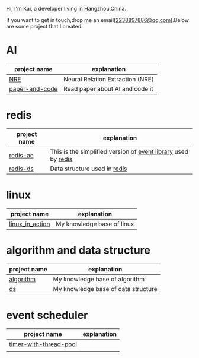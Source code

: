 Hi, I'm Kai, a developer living in Hangzhou,China.

If you want to get in touch,drop me an email(2238897886@qq.com).Below are some project that I created.

# AI

| project name                                                 | explanation                      |
| ------------------------------------------------------------ | -------------------------------- |
| [NRE](https://github.com/dengking/NRE)                       | Neural Relation Extraction (NRE) |
| [paper-and-code](https://github.com/dengking/paper-and-code) | Read paper about AI and code it  |



# redis

| project name                                     | explanation                                                  |
| ------------------------------------------------ | ------------------------------------------------------------ |
| [redis-ae](https://github.com/dengking/redis-ae) | This is the simplified version of [event library](https://redis.io/topics/internals-rediseventlib) used by [redis](https://redis.io/) |
| [redis-ds](https://github.com/dengking/redis-ds) | Data structure used in [redis](https://redis.io/)            |



# linux

| project name                                                 | explanation                |
| ------------------------------------------------------------ | -------------------------- |
| [linux_in_action](https://github.com/dengking/linux_in_action) | My knowledge base of linux |




# algorithm and data structure 

| project name                                       | explanation                         |
| -------------------------------------------------- | ----------------------------------- |
| [algorithm](https://github.com/dengking/algorithm) | My knowledge base of algorithm      |
| [ds](https://github.com/dengking/ds)               | My knowledge base of data structure |



# event scheduler

| project name                                                 | explanation |
| ------------------------------------------------------------ | ----------- |
| [timer-with-thread-pool](https://github.com/dengking/timer-with-thread-pool) |             |
|                                                              |             |



